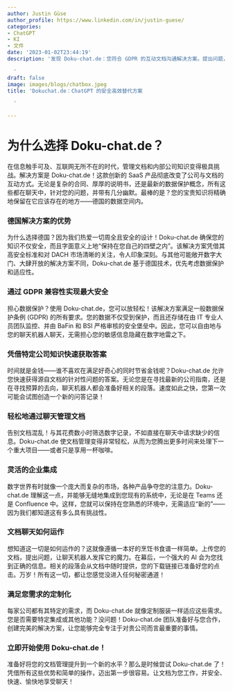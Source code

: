 ```yaml
---
author: Justin Güse
author_profile: https://www.linkedin.com/in/justin-guese/
categories:
- ChatGPT
- KI
- 文件
date: '2023-01-02T23:44:19'
description: '发现 Doku-chat.de：您符合 GDPR 的互动文档沟通解决方案。提出问题，并获得有来源的精确答案！

  '
draft: false
image: images/blogs/chatbox.jpeg
title: 'Dokuchat.de：ChatGPT 的安全高效替代方案

  '

---
```

# 为什么选择 Doku-chat.de？

在信息触手可及、互联网无所不在的时代，管理文档和内部公司知识变得极具挑战。解决方案是 Doku-chat.de！这款创新的 SaaS 产品彻底改变了公司与文档的互动方式。无论是复杂的合同、厚厚的说明书，还是最新的数据保护概念，所有这些都在聊天中，针对您的问题，并带有几分幽默。最棒的是？您的宝贵知识将精确地保留在它应该存在的地方——德国的数据空间内。

### 德国解决方案的优势

为什么选择德国？因为我们热爱一切周全且安全的设计！Doku-chat.de 确保您的知识不仅安全，而且字面意义上地“保持在您自己的四壁之内”。该解决方案凭借其高安全标准和对 DACH 市场清晰的关注，令人印象深刻。与其他可能敞开数字大门、大肆开放的解决方案不同，Doku-chat.de 基于德国技术，优先考虑数据保护和适应性。

### 通过 GDPR 兼容性实现最大安全

担心数据保护？使用 Doku-chat.de，您可以放轻松！该解决方案满足一般数据保护条例 (GDPR) 的所有要求。您的数据不仅受到保护，而且还存储在由 IT 专业人员团队监控、并由 BaFin 和 BSI 严格审核的安全堡垒中。因此，您可以自由地与您的聊天机器人聊天，无需担心您的敏感信息隐藏在数字地雷之下。

### 凭借特定公司知识快速获取答案

时间就是金钱——谁不喜欢在满足好奇心的同时节省金钱呢？Doku-chat.de 允许您快速获得源自文档的针对性问题的答案。无论您是在寻找最新的公司指南，还是在寻找预算的去向，聊天机器人都会准备好相关的段落。速度如此之快，您第一次可能会试图创造一个新的问答记录！

### 轻松地通过聊天管理文档

告别文档混乱！与其花费数小时筛选数字记录，不如直接在聊天中请求缺少的信息。Doku-chat.de 使文档管理变得非常轻松，从而为您腾出更多时间来处理下一个重大项目——或者只是享用一杯咖啡。

### 灵活的企业集成

数字世界有时就像一个庞大而复杂的市场，各种产品争夺您的注意力。Doku-chat.de 理解这一点，并能够无缝地集成到您现有的系统中，无论是在 Teams 还是 Confluence 中。这样，您就可以保持在您熟悉的环境中，无需适应“新的”——因为我们都知道这有多么具有挑战性。

### 文档聊天如何运作

想知道这一切是如何运作的？这就像遵循一本好的烹饪书食谱一样简单。上传您的文档，提出问题，让聊天机器人发挥它的魔力。在幕后，一个强大的 AI 会为您找到正确的信息。相关的段落会从文档中随时提供，您的下载链接已准备好您的点击。万岁！所有这一切，都让您感觉没进入任何秘密通道！

### 满足您需求的定制化

每家公司都有其特定的需求，而 Doku-chat.de 就像定制服装一样适应这些需求。您是否需要特定集成或其他功能？没问题！Doku-chat.de 团队准备好与您合作，创建完美的解决方案，让您能够完全专注于对贵公司而言最重要的事情。

### 立即开始使用 Doku-chat.de！

准备好将您的文档管理提升到一个新的水平？那么是时候尝试 Doku-chat.de 了！凭借所有这些优势和简单的操作，迈出第一步很容易。让文档为您工作，并安全、快速、愉快地享受聊天！
